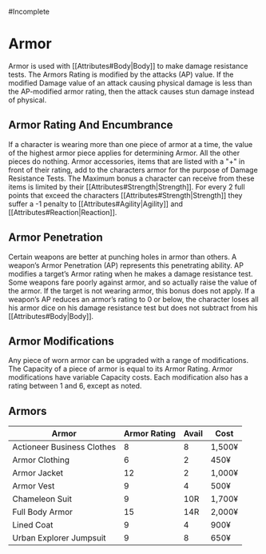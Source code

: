 #Incomplete 
# Armor
Armor is used with [[Attributes#Body|Body]] to make damage resistance tests. The Armors Rating is modified by the attacks (AP) value. If the modified Damage value of an attack causing physical damage is less than the AP-modified  armor rating, then the attack causes stun damage instead of physical.
## Armor Rating And Encumbrance
If a character is wearing more than one piece of armor at a time, the value of the highest armor piece applies for determining Armor. All the other pieces do nothing. Armor accessories, items that are listed with a "+" in front of their rating, add to the characters armor for the purpose of Damage Resistance Tests. The Maximum bonus a character can receive from these items is limited by their [[Attributes#Strength|Strength]]. For every 2 full points that exceed the characters [[Attributes#Strength|Strength]] they suffer a -1 penalty to [[Attributes#Agility|Agility]] and [[Attributes#Reaction|Reaction]].
## Armor Penetration
Certain weapons are better at punching holes in armor than others. A weapon’s Armor Penetration (AP) represents this penetrating ability. AP modifies a target’s Armor rating when he makes a damage resistance test. Some weapons fare poorly against armor, and so actually raise the value of the armor. If the target is not wearing armor, this bonus does not apply. If a weapon’s AP reduces an armor’s rating to 0 or below, the character loses all his armor dice on his damage resistance test but does not subtract from his [[Attributes#Body|Body]].
## Armor Modifications
Any piece of worn armor can be upgraded with a range of modifications. The Capacity of a piece of armor is equal to its Armor Rating. Armor modifications have variable Capacity costs. Each modification also has a rating between 1 and 6, except as noted.
## Armors
|Armor|Armor Rating|Avail|Cost|
| --- | ---| ---| ---|
|Actioneer Business Clothes|8|8|1,500¥|
|Armor Clothing|6|2|450¥|
|Armor Jacket|12|2|1,000¥|
|Armor Vest|9|4|500¥|
|Chameleon Suit|9|10R|1,700¥|
|Full Body Armor|15|14R|2,000¥|
|Lined Coat|9|4|900¥|
|Urban Explorer Jumpsuit|9|8|650¥|
